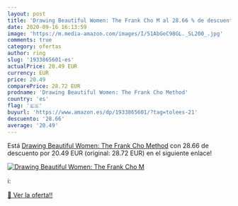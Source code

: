 ```yaml
---
layout: post
title: 'Drawing Beautiful Women: The Frank Cho M al 28.66 % de descuento'
date: 2020-09-16 16:13:59
image: 'https://m.media-amazon.com/images/I/51AbGeC98GL._SL200_.jpg'
comments: true
category: ofertas
author: ring
slug: '1933865601-es'
actualPrice: 20.49 EUR
currency: EUR
price: 20.49
comparePrice: 28.72 EUR
prodname: 'Drawing Beautiful Women: The Frank Cho Method'
country: 'es'
flag: '🇪🇸'
buyurl: 'https://www.amazon.es/dp/1933865601/?tag=tolees-21'
descuento: '28.66'
average: '20.49'
---
```


Está [Drawing Beautiful Women: The Frank Cho Method](https://www.amazon.es/dp/1933865601/?tag=tolees-21) con 28.66 de descuento por 20.49 EUR (original: 28.72 EUR) en el siguiente enlace!

[![Drawing Beautiful Women: The Frank Cho M](https://m.media-amazon.com/images/I/51AbGeC98GL._SL200_.jpg)](https://www.amazon.es/dp/1933865601/?tag=tolees-21)

ℹ️:


[🛒 Ver la oferta!!](https://www.amazon.es/dp/1933865601/?tag=tolees-21)
